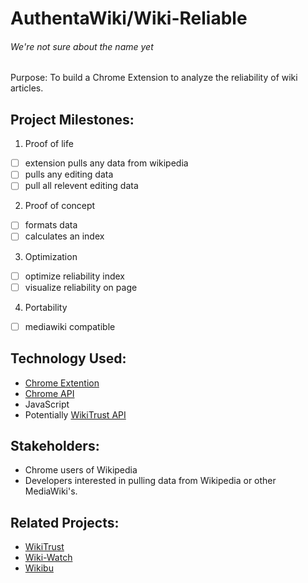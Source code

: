 # AuthentaWiki/Wiki-Reliable 
###### We're not sure about the name yet


Purpose: To build a Chrome Extension to analyze the reliability of wiki articles.

## Project Milestones:
1. Proof of life 
  - [ ] extension pulls any data from wikipedia
  - [ ] pulls any editing data
  - [ ] pull all relevent editing data
2. Proof of concept
  - [ ] formats data
  - [ ] calculates an index
3. Optimization
  - [ ] optimize reliability index
  - [ ] visualize reliability on page
4. Portability
  - [ ] mediawiki compatible

## Technology Used:
- [Chrome Extention](http://developer.chrome.com/extensions/index.html)
- [Chrome API](http://developer.chrome.com/extensions/api_index.html)
- JavaScript
- Potentially [WikiTrust API](http://www.wikitrust.net/vandalism-api)

## Stakeholders:
- Chrome users of Wikipedia
- Developers interested in pulling data from Wikipedia or other MediaWiki's.

## Related Projects:
- [WikiTrust](http://www.wikitrust.net/)
- [Wiki-Watch](http://en.wiki-watch.de/)
- [Wikibu](http://www.wikibu.ch/)
